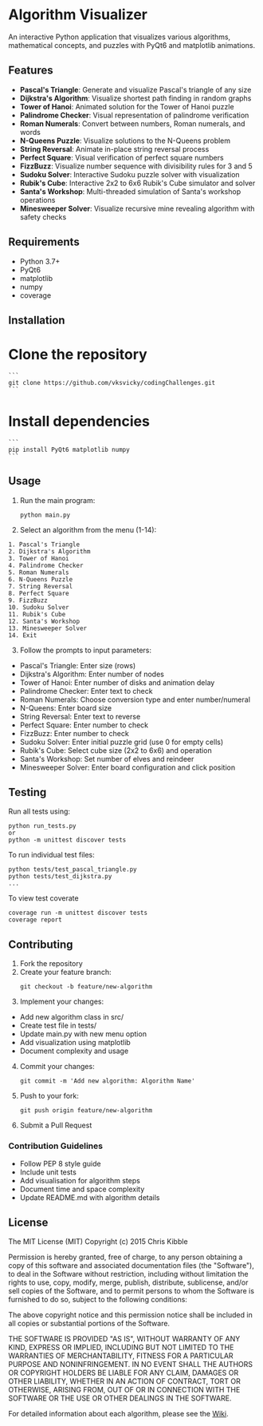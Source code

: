 # Algorithm Visualizer

An interactive Python application that visualizes various algorithms, mathematical concepts, and puzzles with PyQt6 and matplotlib animations.

## Features

- **Pascal's Triangle**: Generate and visualize Pascal's triangle of any size
- **Dijkstra's Algorithm**: Visualize shortest path finding in random graphs
- **Tower of Hanoi**: Animated solution for the Tower of Hanoi puzzle
- **Palindrome Checker**: Visual representation of palindrome verification
- **Roman Numerals**: Convert between numbers, Roman numerals, and words
- **N-Queens Puzzle**: Visualize solutions to the N-Queens problem
- **String Reversal**: Animate in-place string reversal process
- **Perfect Square**: Visual verification of perfect square numbers
- **FizzBuzz**: Visualize number sequence with divisibility rules for 3 and 5
- **Sudoku Solver**: Interactive Sudoku puzzle solver with visualization
- **Rubik's Cube**: Interactive 2x2 to 6x6 Rubik's Cube simulator and solver
- **Santa's Workshop**: Multi-threaded simulation of Santa's workshop operations
- **Minesweeper Solver**: Visualize recursive mine revealing algorithm with safety checks

## Requirements

- Python 3.7+
- PyQt6
- matplotlib
- numpy
- coverage

## Installation

# Clone the repository

    ```
    git clone https://github.com/vksvicky/codingChallenges.git
    ```

# Install dependencies

    ```
    pip install PyQt6 matplotlib numpy
    ```

## Usage

1. Run the main program:

   ```
   python main.py
   ```

2. Select an algorithm from the menu (1-14):

```Algorithm Visualizer
1. Pascal's Triangle
2. Dijkstra's Algorithm
3. Tower of Hanoi
4. Palindrome Checker
5. Roman Numerals
6. N-Queens Puzzle
7. String Reversal
8. Perfect Square
9. FizzBuzz
10. Sudoku Solver
11. Rubik's Cube
12. Santa's Workshop
13. Minesweeper Solver
14. Exit
```

3. Follow the prompts to input parameters:

- Pascal's Triangle: Enter size (rows)
- Dijkstra's Algorithm: Enter number of nodes
- Tower of Hanoi: Enter number of disks and animation delay
- Palindrome Checker: Enter text to check
- Roman Numerals: Choose conversion type and enter number/numeral
- N-Queens: Enter board size
- String Reversal: Enter text to reverse
- Perfect Square: Enter number to check
- FizzBuzz: Enter number to check
- Sudoku Solver: Enter initial puzzle grid (use 0 for empty cells)
- Rubik's Cube: Select cube size (2x2 to 6x6) and operation
- Santa's Workshop: Set number of elves and reindeer
- Minesweeper Solver: Enter board configuration and click position

## Testing

Run all tests using:
   ```    
   python run_tests.py
   or
   python -m unittest discover tests
   ```

To run individual test files:
   ```
   python tests/test_pascal_triangle.py
   python tests/test_dijkstra.py
   ...
   ```
To view test coverate
   ```
   coverage run -m unittest discover tests
   coverage report
   ```

## Contributing

1. Fork the repository
2. Create your feature branch:
   ```
   git checkout -b feature/new-algorithm
   ```
3. Implement your changes:

- Add new algorithm class in src/
- Create test file in tests/
- Update main.py with new menu option
- Add visualization using matplotlib
- Document complexity and usage

4. Commit your changes:
   ```
   git commit -m 'Add new algorithm: Algorithm Name'
   ```
5. Push to your fork:
   ```
   git push origin feature/new-algorithm
   ```
6. Submit a Pull Request

### Contribution Guidelines

- Follow PEP 8 style guide
- Include unit tests
- Add visualisation for algorithm steps
- Document time and space complexity
- Update README.md with algorithm details

## License

The MIT License (MIT)
Copyright (c) 2015 Chris Kibble

Permission is hereby granted, free of charge, to any person obtaining a copy of this software and associated documentation files (the "Software"), to deal in the Software without restriction, including without limitation the rights to use, copy, modify, merge, publish, distribute, sublicense, and/or sell copies of the Software, and to permit persons to whom the Software is furnished to do so, subject to the following conditions:

The above copyright notice and this permission notice shall be included in all copies or substantial portions of the Software.

THE SOFTWARE IS PROVIDED "AS IS", WITHOUT WARRANTY OF ANY KIND, EXPRESS OR IMPLIED, INCLUDING BUT NOT LIMITED TO THE WARRANTIES OF MERCHANTABILITY, FITNESS FOR A PARTICULAR PURPOSE AND NONINFRINGEMENT. IN NO EVENT SHALL THE AUTHORS OR COPYRIGHT HOLDERS BE LIABLE FOR ANY CLAIM, DAMAGES OR OTHER LIABILITY, WHETHER IN AN ACTION OF CONTRACT, TORT OR OTHERWISE, ARISING FROM, OUT OF OR IN CONNECTION WITH THE SOFTWARE OR THE USE OR OTHER DEALINGS IN THE SOFTWARE.

For detailed information about each algorithm, please see the [Wiki](wiki.md).

